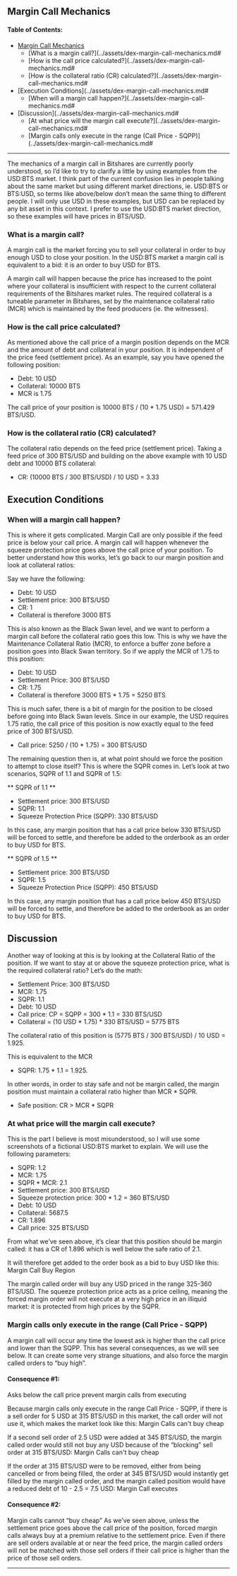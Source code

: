 
## Margin Call Mechanics

#### Table of Contents:
- [Margin Call Mechanics](../assets/dex-margin-call-mechanics.md#margin-call-mechanics)
  - [What is a margin call?](../assets/dex-margin-call-mechanics.md#
  - [How is the call price calculated?](../assets/dex-margin-call-mechanics.md#
  - [How is the collateral ratio (CR) calculated?](../assets/dex-margin-call-mechanics.md#
- [Execution Conditions](../assets/dex-margin-call-mechanics.md#
  - [When will a margin call happen?](../assets/dex-margin-call-mechanics.md#
- [Discussion](../assets/dex-margin-call-mechanics.md#
  - [At what price will the margin call execute?](../assets/dex-margin-call-mechanics.md#
  - [Margin calls only execute in the range (Call Price - SQPP)](../assets/dex-margin-call-mechanics.md#
  
  
***

The mechanics of a margin call in Bitshares are currently poorly understood, so I’d like to try to clarify a little by using examples from the USD:BTS market. I think part of the current confusion lies in people talking about the same market but using different market directions, ie. USD:BTS or BTS:USD, so terms like above/below don’t mean the same thing to different people. I will only use USD in these examples, but USD can be replaced by any bit asset in this context. I prefer to use the USD:BTS market direction, so these examples will have prices in BTS/USD.


### What is a margin call?

A margin call is the market forcing you to sell your collateral in order to buy enough USD to close your position. In the USD:BTS market a margin call is equivalent to a bid: it is an order to buy USD for BTS.

A margin call will happen because the price has increased to the point where your collateral is insufficient with respect to the current collateral requirements of the Bitshares market rules. The required collateral is a tuneable parameter in Bitshares, set by the maintenance collateral ratio (MCR) which is maintained by the feed producers (ie. the witnesses).

### How is the call price calculated?

As mentioned above the call price of a margin position depends on the MCR and the amount of debt and collateral in your position. It is independent of the price feed (settlement price). As an example, say you have opened the following position:

- Debt: 10 USD
- Collateral: 10000 BTS
- MCR is 1.75

The call price of your position is 10000 BTS / (10 * 1.75 USD) =  571.429 BTS/USD.

### How is the collateral ratio (CR) calculated?

The collateral ratio depends on the feed price (settlement price). Taking a feed price of 300 BTS/USD and building on the above example with 10 USD debt and 10000 BTS collateral:

- CR: (10000 BTS / 300 BTS/USD) / 10 USD = 3.33


## Execution Conditions

### When will a margin call happen?

This is where it gets complicated. Margin Call are only possible if the feed price is below your call price. A margin call will happen whenever the squeeze protection price goes above the call price of your position. To better understand how this works, let’s go back to our margin position and look at collateral ratios:

Say we have the following:

- Debt: 10 USD
- Settlement price: 300 BTS/USD
- CR: 1
- Collateral is therefore 3000 BTS

This is also known as the Black Swan level, and we want to perform a margin call before the collateral ratio goes this low. This is why we have the Maintenance Collateral Ratio (MCR), to enforce a buffer zone before a position goes into Black Swan territory. So if we apply the MCR of 1.75 to this position:

- Debt: 10 USD
- Settlement Price: 300 BTS/USD
- CR: 1.75
- Collateral is therefore 3000 BTS * 1.75 = 5250 BTS

This is much safer, there is a bit of margin for the position to be closed before going into Black Swan levels. Since in our example, the USD requires 1.75 ratio, the call price of this position is now exactly equal to the feed price of 300 BTS/USD.

- Call price: 5250 / (10 * 1.75) = 300 BTS/USD

The remaining question then is, at what point should we force the position to attempt to close itself? This is where the SQPR comes in. Let’s look at two scenarios, SQPR of 1.1 and SQPR of 1.5:


** SQPR of 1.1 **

- Settlement price: 300 BTS/USD
- SQPR: 1.1
- Squeeze Protection Price (SQPP): 330 BTS/USD

In this case, any margin position that has a call price below 330 BTS/USD will be forced to settle, and therefore be added to the orderbook as an order to buy USD for BTS.

** SQPR of 1.5 **

- Settlement price: 300 BTS/USD
- SQPR: 1.5
- Squeeze Protection Price (SQPP): 450 BTS/USD

In this case, any margin position that has a call price below 450 BTS/USD will be forced to settle, and therefore be added to the orderbook as an order to buy USD for BTS.
	


## Discussion

Another way of looking at this is by looking at the Collateral Ratio of the position. If we want to stay at or above the squeeze protection price, what is the required collateral ratio? Let’s do the math:

- Settlement Price: 300 BTS/USD
- MCR: 1.75
- SQPR: 1.1
- Debt: 10 USD
- Call price: CP = SQPP = 300 * 1.1 = 330 BTS/USD
- Collateral = (10 USD * 1.75) * 330 BTS/USD  = 5775 BTS

The collateral ratio of this position is (5775 BTS / 300 BTS/USD) / 10 USD = 1.925.

This is equivalent to the MCR

- SQPR: 1.75 * 1.1 = 1.925.

In other words, in order to stay safe and not be margin called, the margin position must maintain a collateral ratio higher than MCR * SQPR.

- Safe position: CR > MCR * SQPR

### At what price will the margin call execute?


This is the part I believe is most misunderstood, so I will use some screenshots of a fictional USD:BTS market to explain. We will use the following parameters:

- SQPR: 1.2
- MCR: 1.75
- SQPR * MCR: 2.1
- Settlement price: 300 BTS/USD
- Squeeze protection price: 300 * 1.2 = 360 BTS/USD
- Debt: 10 USD
- Collateral: 5687.5
- CR: 1.896
- Call price: 325 BTS/USD

From what we’ve seen above, it’s clear that this position should be margin called: it has a CR of 1.896 which is well below the safe ratio of 2.1.

It will therefore get added to the order book as a bid to buy USD like this:
Margin Call Buy Region

The margin called order will buy any USD priced in the range 325-360 BTS/USD. The squeeze protection price acts as a price ceiling, meaning the forced margin order will not execute at a very high price in an illiquid market: it is protected from high prices by the SQPR.

	
### Margin calls only execute in the range (Call Price - SQPP)

A margin call will occur any time the lowest ask is higher than the call price and lower than the SQPP. This has several consequences, as we will see below. It can create some very strange situations, and also force the margin called orders to “buy high”.


#### Consequence #1:

Asks below the call price prevent margin calls from executing

Because margin calls only execute in the range Call Price - SQPP, if there is a sell order for 5 USD at 315 BTS/USD in this market, the call order will not use it, which makes the market look like this:
Margin Calls can't buy cheap

If a second sell order of 2.5 USD were added at 345 BTS/USD, the margin called order would still not buy any USD because of the “blocking” sell order at 315 BTS/USD:
 Margin Calls can't buy cheap

If the order at 315 BTS/USD were to be removed, either from being cancelled or from being filled, the order at 345 BTS/USD would instantly get filled by the margin called order, and the margin called position would have a reduced debt of 10 - 2.5 = 7.5 USD:
Margin Call executes

#### Consequence #2:

Margin calls cannot “buy cheap” As we’ve seen above, unless the settlement price goes above the call price of the position, forced margin calls always buy at a premium relative to the settlement price. Even if there are sell orders available at or near the feed price, the margin called orders will not be matched with those sell orders if their call price is higher than the price of those sell orders.

***
	
